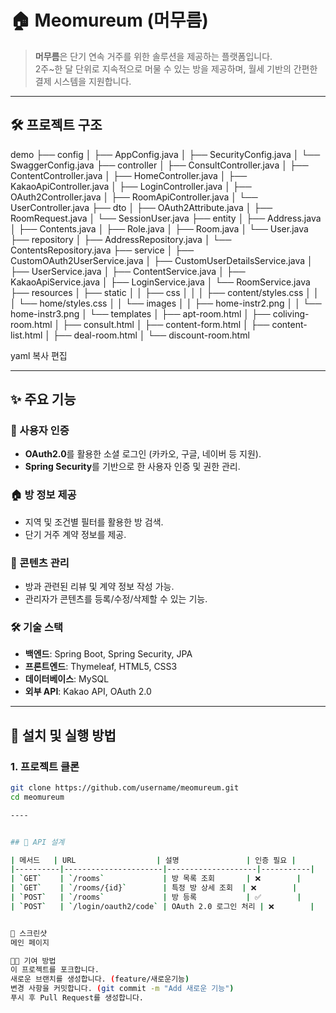 # 🏠 Meomureum (머무름)

> **머무름**은 단기 연속 거주를 위한 솔루션을 제공하는 플랫폼입니다.  
> 2주~한 달 단위로 지속적으로 머물 수 있는 방을 제공하며, 월세 기반의 간편한 결제 시스템을 지원합니다.

---

## 🛠️ 프로젝트 구조

demo ├── config │ ├── AppConfig.java │ ├── SecurityConfig.java │ └── SwaggerConfig.java ├── controller │ ├── ConsultController.java │ ├── ContentController.java │ ├── HomeController.java │ ├── KakaoApiController.java │ ├── LoginController.java │ ├── OAuth2Controller.java │ ├── RoomApiController.java │ └── UserController.java ├── dto │ ├── OAuth2Attribute.java │ ├── RoomRequest.java │ └── SessionUser.java ├── entity │ ├── Address.java │ ├── Contents.java │ ├── Role.java │ ├── Room.java │ └── User.java ├── repository │ ├── AddressRepository.java │ └── ContentsRepository.java ├── service │ ├── CustomOAuth2UserService.java │ ├── CustomUserDetailsService.java │ ├── UserService.java │ ├── ContentService.java │ ├── KakaoApiService.java │ ├── LoginService.java │ └── RoomService.java ├── resources │ ├── static │ │ ├── css │ │ │ ├── content/styles.css │ │ │ └── home/styles.css │ │ └── images │ │ ├── home-instr2.png │ │ └── home-instr3.png │ └── templates │ ├── apt-room.html │ ├── coliving-room.html │ ├── consult.html │ ├── content-form.html │ ├── content-list.html │ ├── deal-room.html │ └── discount-room.html

yaml
복사
편집

---

## ✨ 주요 기능

### 🔑 사용자 인증
- **OAuth2.0**를 활용한 소셜 로그인 (카카오, 구글, 네이버 등 지원).
- **Spring Security**를 기반으로 한 사용자 인증 및 권한 관리.

### 🏠 방 정보 제공
- 지역 및 조건별 필터를 활용한 방 검색.
- 단기 거주 계약 정보를 제공.

### 📄 콘텐츠 관리
- 방과 관련된 리뷰 및 계약 정보 작성 가능.
- 관리자가 콘텐츠를 등록/수정/삭제할 수 있는 기능.

### 🛠️ 기술 스택
- **백엔드**: Spring Boot, Spring Security, JPA
- **프론트엔드**: Thymeleaf, HTML5, CSS3
- **데이터베이스**: MySQL
- **외부 API**: Kakao API, OAuth 2.0

---

## 🚀 설치 및 실행 방법

### 1. 프로젝트 클론
```bash
git clone https://github.com/username/meomureum.git
cd meomureum

----


## 📂 API 설계

| 메서드   | URL                  | 설명               | 인증 필요 |
|----------|----------------------|--------------------|-----------|
| `GET`    | `/rooms`             | 방 목록 조회       | ❌        |
| `GET`    | `/rooms/{id}`        | 특정 방 상세 조회  | ❌        |
| `POST`   | `/rooms`             | 방 등록           | ✅        |
| `POST`   | `/login/oauth2/code` | OAuth 2.0 로그인 처리 | ❌        |


📸 스크린샷
메인 페이지

🧑‍💻 기여 방법
이 프로젝트를 포크합니다.
새로운 브랜치를 생성합니다. (feature/새로운기능)
변경 사항을 커밋합니다. (git commit -m "Add 새로운 기능")
푸시 후 Pull Request를 생성합니다.

